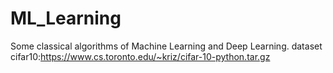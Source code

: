 # ML_Learning
Some classical algorithms of Machine Learning and Deep Learning.
dataset cifar10:https://www.cs.toronto.edu/~kriz/cifar-10-python.tar.gz
